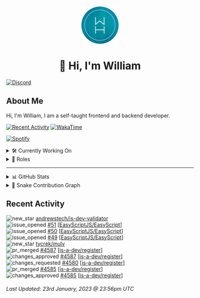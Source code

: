 <p align="center">
  <a href="https://wdh.gg">
    <img src="https://raw.githubusercontent.com/WilliamDavidHarrison/WilliamDavidHarrison/main/assets/logo.png" height="100" width="100">
  </a>
</p>

<h1 align="center">👋 Hi, I'm William</h1>

[![Discord](https://lanyard.cnrad.dev/api/853158265466257448)](https://wdh.gg/discord/account)

## About Me
Hi, I'm William, I am a self-taught frontend and backend developer.

[![Recent Activity](https://img.shields.io/badge/-Recent%20Activity-333333?style=for-the-badge&logo=github)](https://wdh.gg/activity)
[![WakaTime](https://wakatime.com/badge/user/817e29c1-e1ac-4adc-936b-37bfa447c165.svg?style=for-the-badge)](https://wdh.gg/wakatime)

[![Spotify](https://spotify-github-profile.vercel.app/api/view?uid=4kteqc82me1u1vxevzly2azqs&cover_image=true&theme=novatorem&show_offline=false&background_color=121212&bar_color=53b14f&bar_color_cover=false)](https://wdh.gg/spotify)

<details>
  <summary>🛠️ Currently Working On</summary>
  <br>

  [![Easy Script](https://img.shields.io/badge/-Easy%20Script-333333?style=for-the-badge)](https://wdh.gg/easyscript)

</details>

<details>
  <summary>💼 Roles</summary>
  <br>

  [![Future Focus Accounting](https://img.shields.io/badge/Future%20Focus%20Accounting-Developer-222222?style=for-the-badge)](https://wdh.gg/ffa/github)

  [![Open Domains](https://img.shields.io/badge/Open%20Domains-Maintainer-222222?style=for-the-badge)](https://wdh.gg/od)

  [![is-a.dev](https://img.shields.io/badge/is--a.dev-Maintainer-222222?style=for-the-badge)](https://wdh.gg/is-a-dev)

  [![is-a-good.dev](https://img.shields.io/badge/is--a--good.dev-Helper-222222?style=for-the-badge)](https://wdh.gg/is-a-good-dev)

</details>

---

<details>
  <summary>📊 GitHub Stats</summary>
  <br>

  ![GitHub Stats](https://github-readme-stats.vercel.app/api?username=williamdavidharrison&theme=algolia&show_icons=true&border_radius=8&count_private=true&include_all_commits=true)

  ![Top Languages](https://github-readme-stats.vercel.app/api/top-langs/?username=williamdavidharrison&theme=algolia&layout=compact&border_radius=8)

  ![GitHub Streak](https://streak-stats.demolab.com/?user=WilliamDavidHarrison&theme=dark)

</details>

<details>
  <summary>🐍 Snake Contribution Graph</summary>
  <br>

  ![Snake](https://github.com/WilliamDavidHarrison/WilliamDavidHarrison/blob/output/github-contribution-grid-snake.svg)

</details>

## Recent Activity

<!--RECENT_ACTIVITY:start-->
![new_star](https://cdn.jsdelivr.net/gh/Readme-Workflows/Readme-Icons@main/icons/octicons/StarredRepositoryYellow.svg) [andrewstech/is-dev-validator](https://github.com/andrewstech/is-dev-validator)<br>
![issue_opened](https://cdn.jsdelivr.net/gh/Readme-Workflows/Readme-Icons@main/icons/octicons/IssueOpened.svg) [#51](https://github.com/EasyScriptJS/EasyScript/issues/51) [[EasyScriptJS/EasyScript](https://github.com/EasyScriptJS/EasyScript)]<br>
![issue_opened](https://cdn.jsdelivr.net/gh/Readme-Workflows/Readme-Icons@main/icons/octicons/IssueOpened.svg) [#50](https://github.com/EasyScriptJS/EasyScript/issues/50) [[EasyScriptJS/EasyScript](https://github.com/EasyScriptJS/EasyScript)]<br>
![issue_opened](https://cdn.jsdelivr.net/gh/Readme-Workflows/Readme-Icons@main/icons/octicons/IssueOpened.svg) [#49](https://github.com/EasyScriptJS/EasyScript/issues/49) [[EasyScriptJS/EasyScript](https://github.com/EasyScriptJS/EasyScript)]<br>
![new_star](https://cdn.jsdelivr.net/gh/Readme-Workflows/Readme-Icons@main/icons/octicons/StarredRepositoryYellow.svg) [tycrek/mulv](https://github.com/tycrek/mulv)<br>
![pr_merged](https://cdn.jsdelivr.net/gh/Readme-Workflows/Readme-Icons@main/icons/octicons/PullRequestMerged.svg) [#4587](https://github.com/is-a-dev/register/pull/4587) [[is-a-dev/register](https://github.com/is-a-dev/register)]<br>
![changes_approved](https://cdn.jsdelivr.net/gh/Readme-Workflows/Readme-Icons@main/icons/octicons/ApprovedChanges.svg) [#4587](https://github.com/is-a-dev/register/pull/4587#pullrequestreview-1266590051) [[is-a-dev/register](https://github.com/is-a-dev/register)]<br>
![changes_requested](https://cdn.jsdelivr.net/gh/Readme-Workflows/Readme-Icons@main/icons/octicons/RequestedChanges.svg) [#4580](https://github.com/is-a-dev/register/pull/4580#pullrequestreview-1266589515) [[is-a-dev/register](https://github.com/is-a-dev/register)]<br>
![pr_merged](https://cdn.jsdelivr.net/gh/Readme-Workflows/Readme-Icons@main/icons/octicons/PullRequestMerged.svg) [#4585](https://github.com/is-a-dev/register/pull/4585) [[is-a-dev/register](https://github.com/is-a-dev/register)]<br>
![changes_approved](https://cdn.jsdelivr.net/gh/Readme-Workflows/Readme-Icons@main/icons/octicons/ApprovedChanges.svg) [#4585](https://github.com/is-a-dev/register/pull/4585#pullrequestreview-1266587999) [[is-a-dev/register](https://github.com/is-a-dev/register)]<br>
<!--RECENT_ACTIVITY:end-->

<!--RECENT_ACTIVITY:last_update-->
###### Last Updated: 23rd January, 2023 @ 23:56pm UTC
<!--RECENT_ACTIVITY:last_update_end-->
